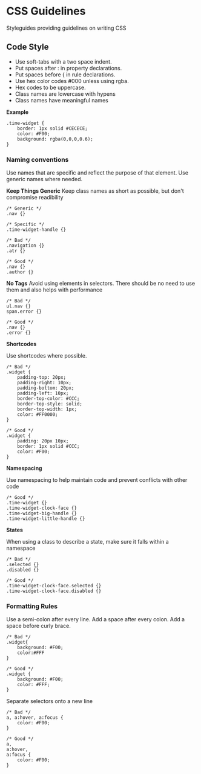 CSS Guidelines
==============

Styleguides providing guidelines on writing CSS

## Code Style

* Use soft-tabs with a two space indent.
* Put spaces after : in property declarations.
* Put spaces before { in rule declarations.
* Use hex color codes #000 unless using rgba.
* Hex codes to be uppercase.
* Class names are lowercase with hypens
* Class names have meaningful names

**Example**

	.time-widget {
		border: 1px solid #CECECE;
		color: #F00;
		background: rgba(0,0,0,0.6);
	}

### Naming conventions

Use names that are specific and reflect the purpose of that element. Use generic names where needed.

**Keep Things Generic**
Keep class names as short as possible, but don't compromise readibility

	/* Generic */
	.nav {}

	/* Specific */
	.time-widget-handle {}

	/* Bad */
	.navigation {}
	.atr {}

	/* Good */
	.nav {}
	.author {}

**No Tags**
Avoid using elements in selectors. There should be no need to use them and also helps with performance

	/* Bad */
	ul.nav {}
	span.error {}

	/* Good */
	.nav {}
	.error {}

**Shortcodes**

Use shortcodes where possible.

	/* Bad */
	.widget {
		padding-top: 20px;
		padding-right: 10px;
		padding-bottom: 20px;
		padding-left: 10px;
		border-top-color: #CCC;
		border-top-style: solid;
		border-top-width: 1px;
		color: #FF0000;
	}

	/* Good */
	.widget {
		padding: 20px 10px;
		border: 1px solid #CCC;
		color: #F00;
	}

**Namespacing**

Use namespacing to help maintain code and prevent conflicts with other code

	/* Good */
	.time-widget {}
	.time-widget-clock-face {}
	.time-widget-big-handle {}
	.time-widget-little-handle {}

**States**

When using a class to describe a state, make sure it falls within a namespace

	/* Bad */
	.selected {}
	.disabled {}

	/* Good */
	.time-widget-clock-face.selected {}
	.time-widget-clock-face.disabled {}


### Formatting Rules

Use a semi-colon after every line. Add a space after every colon. Add a space before curly brace.

	/* Bad */
	.widget{
		background: #F00;
		color:#FFF
	}

	/* Good */
	.widget {
		background: #F00;
		color: #FFF;
	}

Separate selectors onto a new line

	/* Bad */
	a, a:hover, a:focus {
		color: #F00;
	}

	/* Good */
	a,
	a:hover,
	a:focus {
		color: #F00;
	}